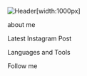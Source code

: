 ![Header](https://github.com/WhiteRichMan/WhiteRichMan/blob/main/assets/infitity.gif)[width:1000px]

about me

Latest Instagram Post

Languages and Tools

Follow me 